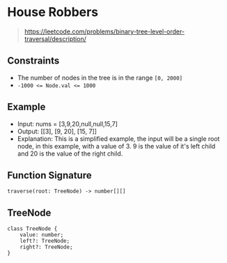 # House Robbers
> https://leetcode.com/problems/binary-tree-level-order-traversal/description/

## Constraints
* The number of nodes in the tree is in the range `[0, 2000]`
* `-1000 <= Node.val <= 1000`

## Example
* Input: nums = [3,9,20,null,null,15,7]
* Output: [[3], [9, 20], [15, 7]]
* Explanation: This is a simplified example, the input will be a single root
node, in this example, with a value of 3. 9 is the value of it's left child and
20 is the value of the right child.

## Function Signature
`traverse(root: TreeNode) -> number[][]`

## TreeNode
```
class TreeNode {
    value: number;
    left?: TreeNode;
    right?: TreeNode;
}
```
